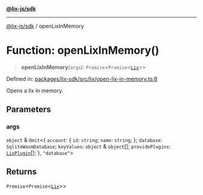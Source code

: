 [**@lix-js/sdk**](../README.md)

***

[@lix-js/sdk](../README.md) / openLixInMemory

# Function: openLixInMemory()

> **openLixInMemory**(`args`): `Promise`\<`Promise`\<[`Lix`](../type-aliases/Lix.md)\>\>

Defined in: [packages/lix-sdk/src/lix/open-lix-in-memory.ts:8](https://github.com/opral/monorepo/blob/b171e3e71d4461028abf991c33609fbcfb064d33/packages/lix-sdk/src/lix/open-lix-in-memory.ts#L8)

Opens a lix in memory.

## Parameters

### args

`object` & `Omit`\<\{ `account`: \{ `id`: `string`; `name`: `string`; \}; `database`: `SqliteWasmDatabase`; `keyValues`: `object` & `object`[]; `providePlugins`: [`LixPlugin`](../type-aliases/LixPlugin.md)[]; \}, `"database"`\>

## Returns

`Promise`\<`Promise`\<[`Lix`](../type-aliases/Lix.md)\>\>
